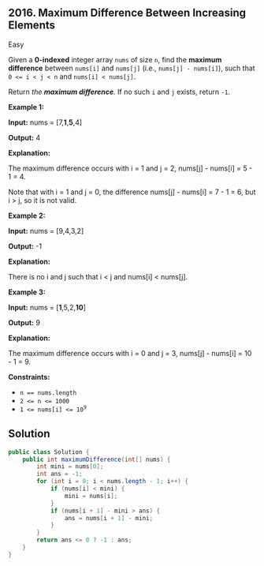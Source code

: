 ## 2016\. Maximum Difference Between Increasing Elements

Easy

Given a **0-indexed** integer array `nums` of size `n`, find the **maximum difference** between `nums[i]` and `nums[j]` (i.e., `nums[j] - nums[i]`), such that `0 <= i < j < n` and `nums[i] < nums[j]`.

Return _the **maximum difference**._ If no such `i` and `j` exists, return `-1`.

**Example 1:**

**Input:** nums = [7,**1**,**5**,4]

**Output:** 4

**Explanation:**

The maximum difference occurs with i = 1 and j = 2, nums[j] - nums[i] = 5 - 1 = 4.

Note that with i = 1 and j = 0, the difference nums[j] - nums[i] = 7 - 1 = 6, but i > j, so it is not valid.

**Example 2:**

**Input:** nums = [9,4,3,2]

**Output:** -1

**Explanation:**

There is no i and j such that i < j and nums[i] < nums[j].

**Example 3:**

**Input:** nums = [**1**,5,2,**10**]

**Output:** 9

**Explanation:**

The maximum difference occurs with i = 0 and j = 3, nums[j] - nums[i] = 10 - 1 = 9.

**Constraints:**

*   `n == nums.length`
*   `2 <= n <= 1000`
*   <code>1 <= nums[i] <= 10<sup>9</sup></code>

## Solution

```java
public class Solution {
    public int maximumDifference(int[] nums) {
        int mini = nums[0];
        int ans = -1;
        for (int i = 0; i < nums.length - 1; i++) {
            if (nums[i] < mini) {
                mini = nums[i];
            }
            if (nums[i + 1] - mini > ans) {
                ans = nums[i + 1] - mini;
            }
        }
        return ans <= 0 ? -1 : ans;
    }
}
```